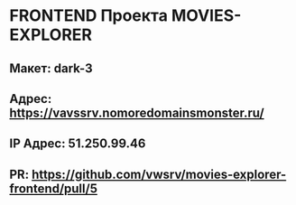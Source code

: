 # FRONTEND Проекта MOVIES-EXPLORER
## Макет: dark-3 
## Адрес: https://vavssrv.nomoredomainsmonster.ru/
## IP Адрес: 51.250.99.46
## PR: https://github.com/vwsrv/movies-explorer-frontend/pull/5
